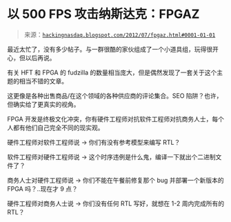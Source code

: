 <!--yml

分类: 未分类

日期: 2024-05-13 00:02:21

-->

# 以 500 FPS 攻击纳斯达克：FPGAZ

> 来源：[`hackingnasdaq.blogspot.com/2012/07/fpgaz.html#0001-01-01`](http://hackingnasdaq.blogspot.com/2012/07/fpgaz.html#0001-01-01)

最近太忙了，没有多少帖子。与一群很酷的家伙组成了一个小道具组，玩得很开心，但以后再说。

有关 HFT 和 FPGA 的 fudzilla 的数量相当庞大，但是偶然发现了一套关于这个主题的相当不错的文章。

这更像是各种出售商品/在这个领域的各种供应商的评论集合。SEO 陷阱？也许，但确实给了更真实的视角。

FPGA 开发是终极文化冲突，你有硬件工程师对抗软件工程师对抗商务人士，每个人都有他们自己完全不同的现实观。

硬件工程师对软件工程师说 -> 你们有没有参考模型来编写 RTL？

软件工程师对硬件工程师说 -> 这个时序违例是什么鬼，编译一下就出个二进制文件了？

商务人士对硬件工程师说 -> 你们不能在午餐前修复那个 bug 并部署一个新版本的 FPGA 吗？..现在才 9 点？

硬件工程师对商务人士说 -> 你们没有任何 RTL 写好，就想在 1-2 周内完成所有的 RTL？
